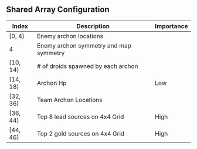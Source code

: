 ## Shared Array Configuration

| Index    | Description                            | Importance |
|----------|----------------------------------------|------------|
| [0, 4)   | Enemy archon locations                 |            |
| 4        | Enemy archon symmetry and map symmetry |            |
| [10, 14) | # of droids spawned by each archon     |            |
| [14, 18) | Archon Hp                              | Low        |
| [32, 36) | Team Archon Locations                  |            |
| [36, 44) | Top 8 lead sources on 4x4 Grid         | High       |
| [44, 46) | Top 2 gold sources on 4x4 Grid         | High       |